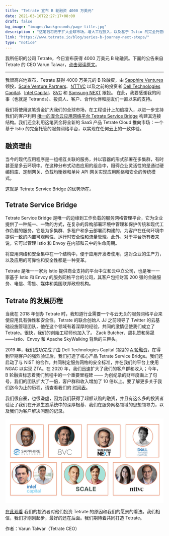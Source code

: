 ```yaml
---
title: "Tetrate 宣布 B 轮融资 4000 万美元"
date: 2021-03-10T22:27:17+08:00
draft: false
bg_image: "images/backgrounds/page-title.jpg"
description : "这笔钱将用于扩大全球市场，增大工程投入，以及基于 Istio 的完全托管的服务网格平台 SaaS 服务 Tetrate Cloud。"
link: "https://www.tetrate.io/blog/series-b-journey-next-steps/"
type: "notice"
---
```


我所任职的公司 Tetrate，今日宣布获得 4000 万美元 B 轮融资。下面的公告来自 Tetrate 的 CEO Varun Talwar，[点击阅读原文](https://www.tetrate.io/blog/series-b-journey-next-steps/)。

---

我很高兴地宣布，Tetrate 获得 4000 万美元的 B 轮融资，由 [Sapphire Ventures](https://sapphireventures.com/) 领投，[Scale Venture Partners](https://www.scalevp.com/)、[NTTVC](https://nttvc.com/) 以及之前的投资者 [Dell Technologies Capital](https://cts.businesswire.com/ct/CT?id=smartlink&url=http%3A%2F%2Fwww.delltechcapital.com&esheet=51953871&newsitemid=20190313005213&lan=en-US&anchor=Dell+Technologies+Capital&index=2&md5=f840ab2ddc35ab4c1bce374f80f5a7a2)、[Intel Capital](https://cts.businesswire.com/ct/CT?id=smartlink&url=http%3A%2F%2Fwww.intelcapital.com%2F&esheet=51953871&newsitemid=20190313005213&lan=en-US&anchor=Intel+Capital&index=4&md5=61b620af4f7e536f666775ad0da478e0)、[8VC](https://cts.businesswire.com/ct/CT?id=smartlink&url=https%3A%2F%2F8vc.com&esheet=51953871&newsitemid=20190313005213&lan=en-US&anchor=8VC&index=3&md5=7a8ee558de22296c3c975a0b8ca03c5f) 和 [Samsung NEXT](https://cts.businesswire.com/ct/CT?id=smartlink&url=https%3A%2F%2Fsamsungnext.com&esheet=51953871&newsitemid=20190313005213&lan=en-US&anchor=Samsung+NEXT&index=6&md5=f5bfec71580bb455887d46463ebc80fd) 跟投。 在此，我要感谢我的同事（也就是 Tetrands）、投资人、客户、合作伙伴和朋友们一直以来的支持。

我们将使用这笔资金扩大我们的全球市场，在工程设计上加倍投入，以进一步支持我们的客户利用 [唯一的混合云应用网络平台 Tetrate Service Bridge](https://www.tetrate.io/tetrate-service-bridge/) 构建其连接结构。我们还会利用这笔资金将全新的 SaaS 产品 Tetrate Cloud 推向市场：一个基于 Istio 的完全托管的服务网格平台，以实现在任何云上的一致体验。

## 融资理由

当今的现代应用程序是一组相互关联的服务，并以容器的形式部署在多集群，有时甚至是多云环境中。在这种分布式动态应用的组合中，阻碍企业灵活性的是通过硬编码库、定制网关、负载均衡器和单片 API 网关实现应用网络和安全的传统模式。

这就是 Tetrate Service Bridge 的优势所在。

## Tetrate Service Bridge

Tetrate Service Bridge 是唯一的边缘到工作负载的服务网格管理平台，它为企业提供了一种统一、一致的方式，在复杂的异构部署环境中管理和保护传统和现代工作负载的服务。它是为多集群、多租户和多云部署而构建的，为客户在任何环境中提供一致的内置可观察性、运行时安全性和流量管理。此外，对于平台所有者来说，它可以管理 Istio 和 Envoy 在内部和云中的生命周期。

将应用网络和安全集中在一个结构中，便于应用开发者使用，这对企业的生产力，以及应用的可靠性和安全性都是一种变革。

Tetrate 是唯一一家为 Istio 提供商业支持的平台中立和云中立公司，也是唯一一家基于 Istio 和 Envoy 的服务网格平台的公司，其客户包括财富 200 强的金融服务、电信、零售、媒体和美国联邦政府机构。

## Tetrate 的发展历程

当我在 2018 年创办 Tetrate 时，我知道行业需要一个与云无关的服务网格平台来使应用具有弹性和安全性。Tetrate 的联合创始人 JJ 之前领导了 Twitter 的云基础设施管理团队，他在这个领域有着深厚的经验，共同的激情促使我们成立了 Tetrate。很快，我们的创始工程师也加入了。 Zack Butcher、周礼赞和吴晟 ——Istio、Envoy 和 Apache SkyWalking 背后的三巨头。

2019 年，我们成功完成了由 Dell Technologies Capital 领投的 [A 轮融资](https://www.businesswire.com/news/home/20190313005213/en/Key-Contributors-of-Envoy-and-Istio-Projects-Launch-Tetrate-with-12.5M-in-Funding-to-Create-Enterprise-Grade-Service-Mesh)，在得到早期客户的强烈验证后，我们打造了核心产品 Tetrate Service Bridge。我们还启动了与 NIST 的合作，共同制定服务网格的安全标准，并在我们的平台上使用 NGAC 以实现 ZTA。在 2020 年，我们迅速扩大了我们的客户群和收入；今年，B 轮融资标志着我们旅程中的一个重要里程碑 —— 为创纪录的财年度画上了句号，我们的团队扩大了一倍，客户群和收入增加了 10 倍以上。要了解更多关于我们迄今为止的历程，请查看我们的 [时间表](http://www.tetrate.io/about)。

我们很自豪，也很谦虚，因为我们获得了超额认购的融资，并且有这么多的投资者验证了我们在开源生态系统中的深厚根基、我们在服务网格领域的思想领导力，以及我们为客户解决问题的记录。

![Tetrate B 轮融资投资者](008eGmZEgy1gof7432a2vj30sg0f4tgi.jpg)

[在此观看](http://www.tetrate.io/about) 我们的投资者对他们投资 Tetrate 的原因和我们的愿景的看法。我们相信，我们才刚刚起步，最好的还在后面。我们期待着共同打造 Tetrate。

作者：Varun Talwar（Tetrate CEO）
